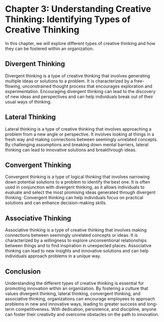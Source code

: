 Chapter 3: Understanding Creative Thinking: Identifying Types of Creative Thinking
==================================================================================

In this chapter, we will explore different types of creative thinking and how they can be fostered within an organization.

Divergent Thinking
------------------

Divergent thinking is a type of creative thinking that involves generating multiple ideas or solutions to a problem. It is characterized by a free-flowing, unconstrained thought process that encourages exploration and experimentation. Encouraging divergent thinking can lead to the discovery of new ideas and perspectives and can help individuals break out of their usual ways of thinking.

Lateral Thinking
----------------

Lateral thinking is a type of creative thinking that involves approaching a problem from a new angle or perspective. It involves looking at things in a fresh way and making connections between seemingly unrelated concepts. By challenging assumptions and breaking down mental barriers, lateral thinking can lead to innovative solutions and breakthrough ideas.

Convergent Thinking
-------------------

Convergent thinking is a type of logical thinking that involves narrowing down potential solutions to a problem to identify the best one. It is often used in conjunction with divergent thinking, as it allows individuals to evaluate and select the most promising ideas generated through divergent thinking. Convergent thinking can help individuals focus on practical solutions and can enhance decision-making skills.

Associative Thinking
--------------------

Associative thinking is a type of creative thinking that involves making connections between seemingly unrelated concepts or ideas. It is characterized by a willingness to explore unconventional relationships between things and to find inspiration in unexpected places. Associative thinking can lead to new insights and innovative solutions and can help individuals approach problems in a unique way.

Conclusion
----------

Understanding the different types of creative thinking is essential for promoting innovation within an organization. By fostering a culture that values divergent thinking, lateral thinking, convergent thinking, and associative thinking, organizations can encourage employees to approach problems in new and innovative ways, leading to greater success and long-term competitiveness. With dedication, persistence, and discipline, anyone can foster their creativity and overcome obstacles on the path to innovation.
